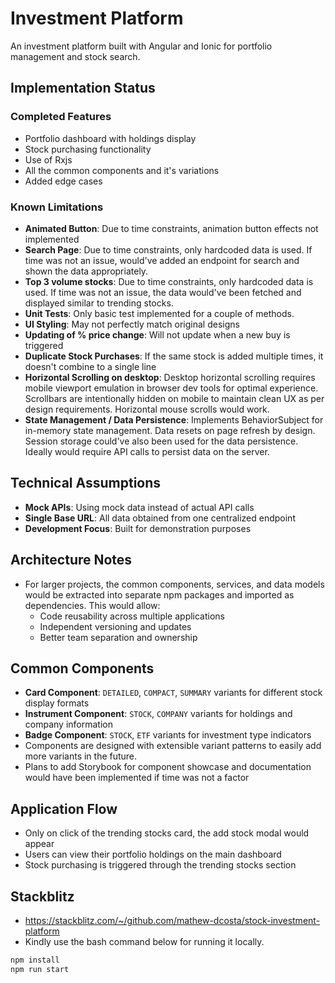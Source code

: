 # Investment Platform

An investment platform built with Angular and Ionic for portfolio management and stock search.

## Implementation Status

### Completed Features

- Portfolio dashboard with holdings display
- Stock purchasing functionality
- Use of Rxjs
- All the common components and it's variations
- Added edge cases

### Known Limitations

- **Animated Button**: Due to time constraints, animation button effects not implemented
- **Search Page**: Due to time constraints, only hardcoded data is used. If time was not an issue, would've added an endpoint for search and shown the data appropriately.
- **Top 3 volume stocks**: Due to time constraints, only hardcoded data is used. If time was not an issue, the data would've been fetched and displayed similar to trending stocks.
- **Unit Tests**: Only basic test implemented for a couple of methods.
- **UI Styling**: May not perfectly match original designs
- **Updating of % price change**: Will not update when a new buy is triggered
- **Duplicate Stock Purchases**: If the same stock is added multiple times, it doesn't combine to a single line
- **Horizontal Scrolling on desktop**: Desktop horizontal scrolling requires mobile viewport emulation in browser dev tools for optimal experience. Scrollbars are intentionally hidden on mobile to maintain clean UX as per design requirements. Horizontal mouse scrolls would work.
- **State Management / Data Persistence**: Implements BehaviorSubject for in-memory state management. Data resets on page refresh by design. Session storage could've also been used for the data persistence. Ideally would require API calls to persist data on the server.

## Technical Assumptions

- **Mock APIs**: Using mock data instead of actual API calls
- **Single Base URL**: All data obtained from one centralized endpoint
- **Development Focus**: Built for demonstration purposes

## Architecture Notes

- For larger projects, the common components, services, and data models would be extracted into separate npm packages and imported as dependencies. This would allow:
  - Code reusability across multiple applications
  - Independent versioning and updates
  - Better team separation and ownership

## Common Components

- **Card Component**: `DETAILED`, `COMPACT`, `SUMMARY` variants for different stock display formats
- **Instrument Component**: `STOCK`, `COMPANY` variants for holdings and company information
- **Badge Component**: `STOCK`, `ETF` variants for investment type indicators
- Components are designed with extensible variant patterns to easily add more variants in the future.
- Plans to add Storybook for component showcase and documentation would have been implemented if time was not a factor

## Application Flow

- Only on click of the trending stocks card, the add stock modal would appear
- Users can view their portfolio holdings on the main dashboard
- Stock purchasing is triggered through the trending stocks section

## Stackblitz

- https://stackblitz.com/~/github.com/mathew-dcosta/stock-investment-platform
- Kindly use the bash command below for running it locally.

```bash
npm install
npm run start
```
